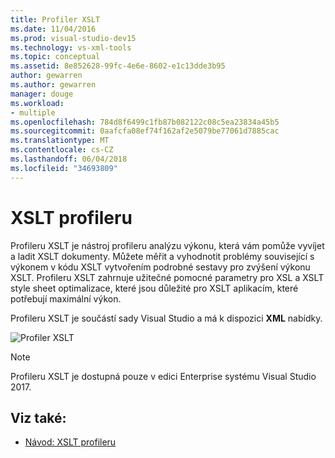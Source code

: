 ```yaml
---
title: Profiler XSLT
ms.date: 11/04/2016
ms.prod: visual-studio-dev15
ms.technology: vs-xml-tools
ms.topic: conceptual
ms.assetid: 8e852628-99fc-4e6e-8602-e1c13dde3b95
author: gewarren
ms.author: gewarren
manager: douge
ms.workload:
- multiple
ms.openlocfilehash: 784d8f6499c1fb87b082122c08c5ea23834a45b5
ms.sourcegitcommit: 0aafcfa08ef74f162af2e5079be77061d7885cac
ms.translationtype: MT
ms.contentlocale: cs-CZ
ms.lasthandoff: 06/04/2018
ms.locfileid: "34693809"
---
```

# <a name="xslt-profiler"></a>XSLT profileru

Profileru XSLT je nástroj profileru analýzu výkonu, která vám pomůže vyvíjet a ladit XSLT dokumenty. Můžete měřit a vyhodnotit problémy související s výkonem v kódu XSLT vytvořením podrobné sestavy pro zvýšení výkonu XSLT. Profileru XSLT zahrnuje užitečné pomocné parametry pro XSL a XSLT style sheet optimalizace, které jsou důležité pro XSLT aplikacím, které potřebují maximální výkon.

Profileru XSLT je součástí sady Visual Studio a má k dispozici **XML** nabídky.

![Profiler XSLT](../xml-tools/media/profile-xslt-menu.png)

> [!NOTE]
> Profileru XSLT je dostupná pouze v edici Enterprise systému Visual Studio 2017.

## <a name="see-also"></a>Viz také:

- [Návod: XSLT profileru](../xml-tools/walkthrough-xslt-profiler.md)